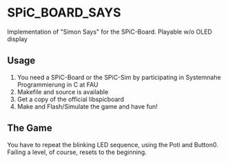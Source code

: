 # SPiC_BOARD_SAYS
Implementation of "Simon Says" for the SPiC-Board. Playable w/o OLED display


## Usage
1. You need a SPiC-Board or the SPiC-Sim by participating in Systemnahe Programmierung in C at FAU
2. Makefile and source is available 
3. Get a copy of the official libspicboard
4. Make and Flash/Simulate the game and have fun!

## The Game
You have to repeat the blinking LED sequence, using the Poti and Button0. Failing a level, of course, resets to the beginning.
